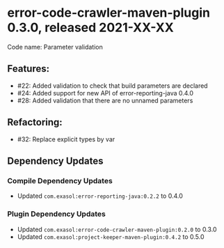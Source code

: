 # error-code-crawler-maven-plugin 0.3.0, released 2021-XX-XX

Code name: Parameter validation

## Features:

* #22: Added validation to check that build parameters are declared
* #24: Added support for new API of error-reporting-java 0.4.0
* #28: Added validation that there are no unnamed parameters

## Refactoring:

* #32: Replace explicit types by var

## Dependency Updates

### Compile Dependency Updates

* Updated `com.exasol:error-reporting-java:0.2.2` to 0.4.0

### Plugin Dependency Updates

* Updated `com.exasol:error-code-crawler-maven-plugin:0.2.0` to 0.3.0
* Updated `com.exasol:project-keeper-maven-plugin:0.4.2` to 0.5.0
